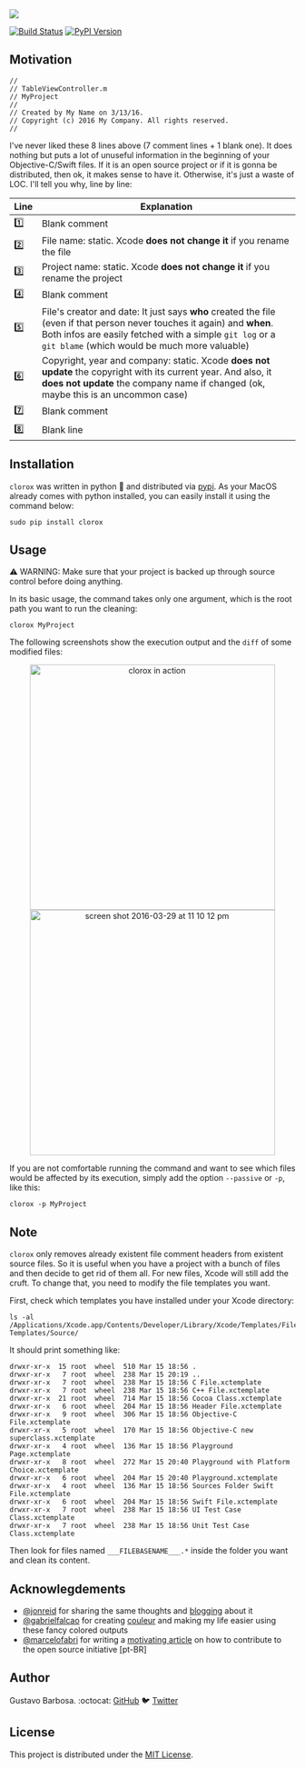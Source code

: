 <img src="https://cloud.githubusercontent.com/assets/235208/14230584/449b1f4e-f92c-11e5-8075-9c7fe628eb28.png"/>

[![Build Status](https://travis-ci.org/barbosa/clorox.svg?branch=master)](https://travis-ci.org/barbosa/clorox)
[![PyPI Version](https://img.shields.io/pypi/v/clorox.svg)](https://pypi.python.org/pypi/clorox)

## Motivation

```objc
//
// TableViewController.m
// MyProject
//
// Created by My Name on 3/13/16.
// Copyright (c) 2016 My Company. All rights reserved.
//
```

I've never liked these 8 lines above (7 comment lines + 1 blank one). It does nothing but puts a lot of unuseful information in the beginning of your Objective-C/Swift files. If it is an open source project or if it is gonna be distributed, then ok, it makes sense to have it. Otherwise, it's just a waste of LOC. I'll tell you why, line by line:

Line      |    Explanation
----------|----------------
:one:     | Blank comment
:two:     | File name: static. Xcode **does not change it** if you rename the file
:three:   | Project name: static. Xcode **does not change it** if you rename the project
:four:    | Blank comment
:five:    | File's creator and date: It just says **who** created the file (even if that person never touches it again) and **when**. Both infos are easily fetched with a simple `git log` or a `git blame` (which would be much more valuable)
:six:     | Copyright, year and company: static. Xcode **does not update** the copyright with its current year. And also, it **does not update** the company name if changed (ok, maybe this is an uncommon case)
:seven:   | Blank comment
:eight:   | Blank line


## Installation

`clorox` was written in python :snake: and distributed via [pypi](pypi.python.org). As your MacOS already comes with python installed, you can easily install it using the command below:

```
sudo pip install clorox
```

## Usage

:warning: WARNING: Make sure that your project is backed up through source control before doing anything.

In its basic usage, the command takes only one argument, which is the root path you want to run the cleaning:

```
clorox MyProject
```

The following screenshots show the execution output and the `diff` of some modified files:

<p align="center">
<img width="432" alt="clorox in action" src="https://cloud.githubusercontent.com/assets/235208/14130792/80017618-f603-11e5-8957-9897495c08b1.png">
<img width="432" alt="screen shot 2016-03-29 at 11 10 12 pm" src="https://cloud.githubusercontent.com/assets/235208/14130793/84385bd4-f603-11e5-83aa-ee335e5222e6.png">

</p>

If you are not comfortable running the command and want to see which files would be affected by its execution, simply add the option `--passive` or `-p`, like this:

```
clorox -p MyProject
```

## Note

`clorox` only removes already existent file comment headers from existent source files. So it is useful when you have a project with a bunch of files and then decide to get rid of them all. For new files, Xcode will still add the cruft. To change that, you need to modify the file templates you want.

First, check which templates you have installed under your Xcode directory:

```
ls -al /Applications/Xcode.app/Contents/Developer/Library/Xcode/Templates/File\ Templates/Source/
```

It should print something like:

```
drwxr-xr-x  15 root  wheel  510 Mar 15 18:56 .
drwxr-xr-x   7 root  wheel  238 Mar 15 20:19 ..
drwxr-xr-x   7 root  wheel  238 Mar 15 18:56 C File.xctemplate
drwxr-xr-x   7 root  wheel  238 Mar 15 18:56 C++ File.xctemplate
drwxr-xr-x  21 root  wheel  714 Mar 15 18:56 Cocoa Class.xctemplate
drwxr-xr-x   6 root  wheel  204 Mar 15 18:56 Header File.xctemplate
drwxr-xr-x   9 root  wheel  306 Mar 15 18:56 Objective-C File.xctemplate
drwxr-xr-x   5 root  wheel  170 Mar 15 18:56 Objective-C new superclass.xctemplate
drwxr-xr-x   4 root  wheel  136 Mar 15 18:56 Playground Page.xctemplate
drwxr-xr-x   8 root  wheel  272 Mar 15 20:40 Playground with Platform Choice.xctemplate
drwxr-xr-x   6 root  wheel  204 Mar 15 20:40 Playground.xctemplate
drwxr-xr-x   4 root  wheel  136 Mar 15 18:56 Sources Folder Swift File.xctemplate
drwxr-xr-x   6 root  wheel  204 Mar 15 18:56 Swift File.xctemplate
drwxr-xr-x   7 root  wheel  238 Mar 15 18:56 UI Test Case Class.xctemplate
drwxr-xr-x   7 root  wheel  238 Mar 15 18:56 Unit Test Case Class.xctemplate
```

Then look for files named `___FILEBASENAME___.*` inside the folder you want and clean its content.

## Acknowlegdements

- [@jonreid](https://github.com/jonreid) for sharing the same thoughts and [blogging](http://qualitycoding.org/template-code-clutter/) about it
- [@gabrielfalcao](https://github.com/gabrielfalcao) for creating [couleur](https://github.com/gabrielfalcao/couleur) and making my life easier using these fancy colored outputs
- [@marcelofabri](https://github.com/marcelofabri) for writing a [motivating article](http://equinocios.com/open-source/2016/03/01/o-mundo-e-mais-que-seu-umbigo/) on how to contribute to the open source initiative [pt-BR]

## Author

Gustavo Barbosa. :octocat: [GitHub](https://github.com/barbosa) :bird: [Twitter](https://twitter.com/gustavocsb)

## License

This project is distributed under the [MIT License](https://raw.githubusercontent.com/barbosa/clorox/master/LICENSE.txt).
